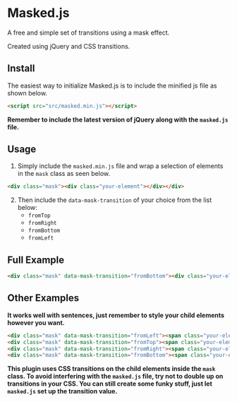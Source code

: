 # Masked.js
A free and simple set of transitions using a mask effect.

Created using jQuery and CSS transitions.

Install
--------------
The easiest way to initialize Masked.js is to include the minified js file as shown below.

```html
<script src="src/masked.min.js"></script>
```

**Remember to include the latest version of jQuery along with the `masked.js` file.**

Usage
--------------
  1. Simply include the `masked.min.js` file and wrap a selection of elements in the `mask` class as seen below.
  
  ```html
  <div class="mask"><div class="your-element"></div></div>
  ```
  
  2. Then include the `data-mask-transition` of your choice from the list below:
      * `fromTop`
      * `fromRight`
      * `fromBottom`
      * `fromLeft`

Full Example
--------------
```html
<div class="mask" data-mask-transition="fromBottom"><div class="your-element"></div></div>
```

Other Examples
--------------
**It works well with sentences, just remember to style your child elements however you want.**

```html
<div class="mask" data-mask-transition="fromLeft"><span class="your-element">This</span></div>
<div class="mask" data-mask-transition="fromTop"><span class="your-element">is</span></div>
<div class="mask" data-mask-transition="fromRight"><span class="your-element">a</span></div>
<div class="mask" data-mask-transition="fromBottom"><span class="your-element">mask</span></div>
```

**This plugin uses CSS transitions on the child elements inside the `mask` class. To avoid interfering with the `masked.js` file, try not to double up on transitions in your CSS. You can still create some funky stuff, just let `masked.js` set up the transition value.**
